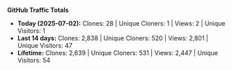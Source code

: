 
**GitHub Traffic Totals**

- **Today (2025-07-02):** Clones: 28 | Unique Cloners: 1 | Views: 2 | Unique Visitors: 1
- **Last 14 days:** Clones: 2,838 | Unique Cloners: 520 | Views: 2,801 | Unique Visitors: 47
- **Lifetime:** Clones: 2,639 | Unique Cloners: 531 | Views: 2,447 | Unique Visitors: 54
